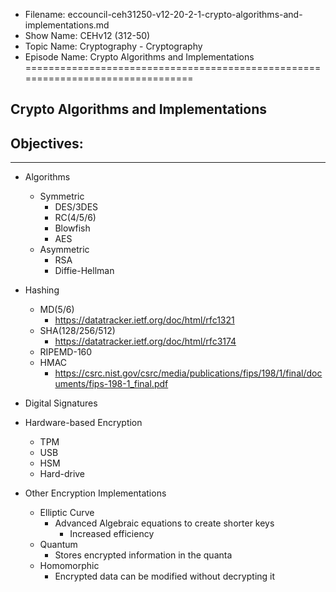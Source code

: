 - Filename: eccouncil-ceh31250-v12-20-2-1-crypto-algorithms-and-implementations.md
- Show Name: CEHv12 (312-50)
- Topic Name: Cryptography - Cryptography
- Episode Name: Crypto Algorithms and Implementations
================================================================================


Crypto Algorithms and Implementations
--------------------------------------------------------------------------------

Objectives:
--------------------------------------------------------------------------------

--------------------------------------------------------------------------------


+ Algorithms
  - Symmetric
    + DES/3DES
    + RC(4/5/6)
    + Blowfish
    + AES
  - Asymmetric
    + RSA
    + Diffie-Hellman

+ Hashing
  - MD(5/6)
    + https://datatracker.ietf.org/doc/html/rfc1321
  - SHA(128/256/512)
    + https://datatracker.ietf.org/doc/html/rfc3174
  - RIPEMD-160
  - HMAC
    + https://csrc.nist.gov/csrc/media/publications/fips/198/1/final/documents/fips-198-1_final.pdf

+ Digital Signatures

+ Hardware-based Encryption
  - TPM
  - USB
  - HSM
  - Hard-drive

+ Other Encryption Implementations
  - Elliptic Curve
    + Advanced Algebraic equations to create shorter keys
      - Increased efficiency
  - Quantum
    + Stores encrypted information in the quanta
  - Homomorphic
    + Encrypted data can be modified without decrypting it
